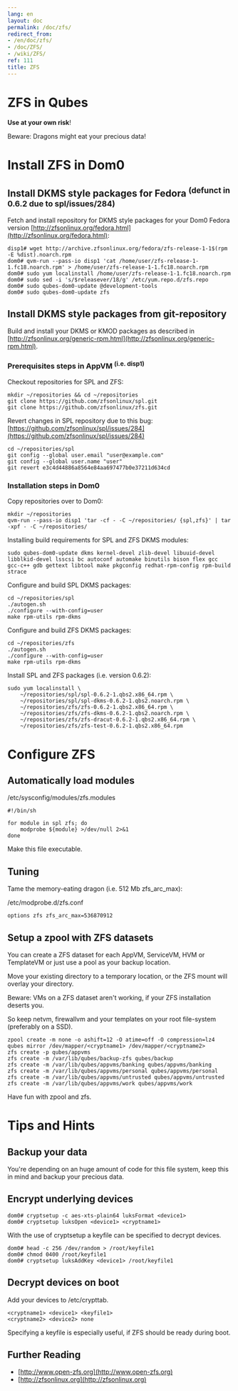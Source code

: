 ```yaml
---
lang: en
layout: doc
permalink: /doc/zfs/
redirect_from:
- /en/doc/zfs/
- /doc/ZFS/
- /wiki/ZFS/
ref: 111
title: ZFS
---
```


# ZFS in Qubes

**Use at your own risk**!

Beware: Dragons might eat your precious data!

# Install ZFS in Dom0

## Install DKMS style packages for Fedora <sup>(defunct in 0.6.2 due to spl/issues/284)</sup>

Fetch and install repository for DKMS style packages for your Dom0 Fedora version [http://zfsonlinux.org/fedora.html](http://zfsonlinux.org/fedora.html):

~~~
disp1# wget http://archive.zfsonlinux.org/fedora/zfs-release-1-1$(rpm -E %dist).noarch.rpm
dom0# qvm-run --pass-io disp1 'cat /home/user/zfs-release-1-1.fc18.noarch.rpm' > /home/user/zfs-release-1-1.fc18.noarch.rpm
dom0# sudo yum localinstall /home/user/zfs-release-1-1.fc18.noarch.rpm
dom0# sudo sed -i 's/$releasever/18/g' /etc/yum.repo.d/zfs.repo
dom0# sudo qubes-dom0-update @development-tools
dom0# sudo qubes-dom0-update zfs
~~~

## Install DKMS style packages from git-repository

Build and install your DKMS or KMOD packages as described in [http://zfsonlinux.org/generic-rpm.html](http://zfsonlinux.org/generic-rpm.html).

### Prerequisites steps in AppVM <sup>(i.e. disp1)</sup>

Checkout repositories for SPL and ZFS:

~~~
mkdir ~/repositories && cd ~/repositories
git clone https://github.com/zfsonlinux/spl.git
git clone https://github.com/zfsonlinux/zfs.git
~~~

Revert changes in SPL repository due to this bug: [https://github.com/zfsonlinux/spl/issues/284](https://github.com/zfsonlinux/spl/issues/284)

~~~
cd ~/repositories/spl
git config --global user.email "user@example.com"
git config --global user.name "user"
git revert e3c4d44886a8564e84aa697477b0e37211d634cd
~~~

### Installation steps in Dom0

Copy repositories over to Dom0:

~~~
mkdir ~/repositories
qvm-run --pass-io disp1 'tar -cf - -C ~/repositories/ {spl,zfs}' | tar -xpf - -C ~/repositories/
~~~

Installing build requirements for SPL and ZFS DKMS modules:

~~~
sudo qubes-dom0-update dkms kernel-devel zlib-devel libuuid-devel libblkid-devel lsscsi bc autoconf automake binutils bison flex gcc gcc-c++ gdb gettext libtool make pkgconfig redhat-rpm-config rpm-build strace 
~~~

Configure and build SPL DKMS packages:

~~~
cd ~/repositories/spl
./autogen.sh
./configure --with-config=user
make rpm-utils rpm-dkms
~~~

Configure and build ZFS DKMS packages:

~~~
cd ~/repositories/zfs
./autogen.sh
./configure --with-config=user
make rpm-utils rpm-dkms
~~~

Install SPL and ZFS packages (i.e. version 0.6.2):

~~~
sudo yum localinstall \
    ~/repositories/spl/spl-0.6.2-1.qbs2.x86_64.rpm \
    ~/repositories/spl/spl-dkms-0.6.2-1.qbs2.noarch.rpm \
    ~/repositories/zfs/zfs-0.6.2-1.qbs2.x86_64.rpm \
    ~/repositories/zfs/zfs-dkms-0.6.2-1.qbs2.noarch.rpm \
    ~/repositories/zfs/zfs-dracut-0.6.2-1.qbs2.x86_64.rpm \
    ~/repositories/zfs/zfs-test-0.6.2-1.qbs2.x86_64.rpm
~~~

# Configure ZFS

## Automatically load modules

/etc/sysconfig/modules/zfs.modules

~~~
#!/bin/sh

for module in spl zfs; do
    modprobe ${module} >/dev/null 2>&1
done
~~~

Make this file executable.

## Tuning

Tame the memory-eating dragon (i.e. 512 Mb zfs\_arc\_max):

/etc/modprobe.d/zfs.conf

~~~
options zfs zfs_arc_max=536870912
~~~

## Setup a zpool with ZFS datasets

You can create a ZFS dataset for each AppVM, ServiceVM, HVM or TemplateVM or just use a pool as your backup location.

Move your existing directory to a temporary location, or the ZFS mount will overlay your directory.

Beware: VMs on a ZFS dataset aren't working, if your ZFS installation deserts you.

So keep netvm, firewallvm and your templates on your root file-system (preferably on a SSD).

~~~
zpool create -m none -o ashift=12 -O atime=off -O compression=lz4 qubes mirror /dev/mapper/<cryptname1> /dev/mapper/<cryptname2>
zfs create -p qubes/appvms
zfs create -m /var/lib/qubes/backup-zfs qubes/backup
zfs create -m /var/lib/qubes/appvms/banking qubes/appvms/banking
zfs create -m /var/lib/qubes/appvms/personal qubes/appvms/personal
zfs create -m /var/lib/qubes/appvms/untrusted qubes/appvms/untrusted
zfs create -m /var/lib/qubes/appvms/work qubes/appvms/work
~~~

Have fun with zpool and zfs.

# Tips and Hints

## Backup your data

You're depending on an huge amount of code for this file system, keep this in mind and backup your precious data.

## Encrypt underlying devices

~~~
dom0# cryptsetup -c aes-xts-plain64 luksFormat <device1>
dom0# cryptsetup luksOpen <device1> <cryptname1>
~~~

With the use of cryptsetup a keyfile can be specified to decrypt devices.

~~~
dom0# head -c 256 /dev/random > /root/keyfile1
dom0# chmod 0400 /root/keyfile1
dom0# cryptsetup luksAddKey <device1> /root/keyfile1
~~~

## Decrypt devices on boot

Add your devices to /etc/crypttab.

~~~
<cryptname1> <device1> <keyfile1>
<cryptname2> <device2> none
~~~

Specifying a keyfile is especially useful, if ZFS should be ready during boot.

## Further Reading

- [http://www.open-zfs.org](http://www.open-zfs.org)
- [http://zfsonlinux.org](http://zfsonlinux.org)
